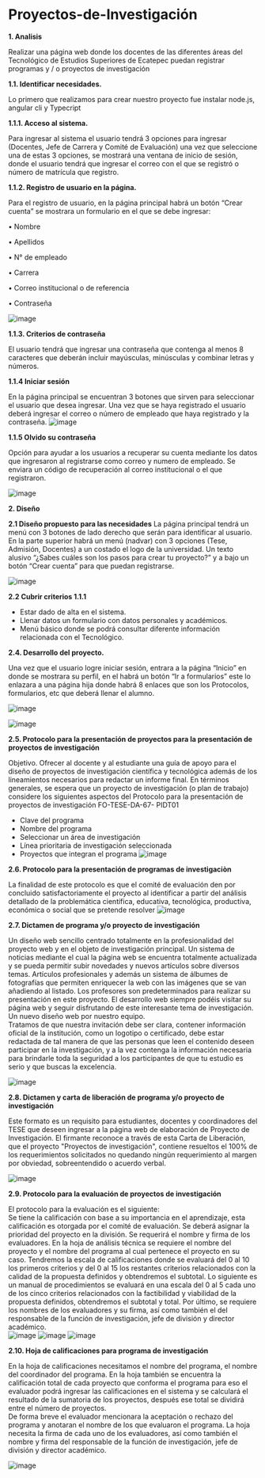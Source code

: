 # Proyectos-de-Investigación
**1. Analisis**

Realizar una página web donde los docentes de las diferentes áreas del Tecnológico de Estudios Superiores de Ecatepec puedan registrar programas y / o proyectos de investigación

**1.1.	Identificar necesidades.**

Lo primero que realizamos para crear nuestro proyecto fue instalar node.js, angular cli y Typecript

**1.1.1.	Acceso al sistema.**

Para ingresar al sistema el usuario tendrá 3 opciones para ingresar (Docentes, Jefe de Carrera y Comité de Evaluación) una vez que seleccione una de estas 3 opciones, se mostrará una ventana de inicio de sesión, donde el usuario tendrá que ingresar el correo con el que se registró o número de matrícula que registro.

**1.1.2.	Registro de usuario en la página.**

Para el registro de usuario, en la página principal habrá un botón “Crear cuenta” se mostrara un formulario en el que se debe ingresar: 

•	Nombre

•	Apellidos

•	N° de empleado

•	Carrera

•	Correo institucional o de referencia 

•	Contraseña


![image](https://user-images.githubusercontent.com/78773980/125728811-0b116f32-acd4-4030-bba2-5d485cbf6808.png)


**1.1.3.	Criterios de contraseña**

El usuario tendrá que ingresar una contraseña que contenga al menos 8 caracteres que deberán incluir mayúsculas, minúsculas y combinar letras y números.

**1.1.4 Iniciar sesión**

En la página principal se encuentran 3 botones que sirven para seleccionar el usuario que desea ingresar. Una vez que se haya registrado el usuario deberá ingresar el correo o número de empleado que haya registrado y la contraseña.
![image](https://user-images.githubusercontent.com/78773980/125728849-77d28ce1-2474-4ab0-92b4-33855e06bc23.png)

**1.1.5 Olvido su contraseña**

Opción para ayudar a los usuarios a recuperar su cuenta mediante los datos que ingresaron al registrarse como correo y numero de empleado. Se enviara un código de recuperación al            correo institucional o el que registraron. 

![image](https://user-images.githubusercontent.com/78773980/127408483-c73176ac-5ac0-408c-b8ca-e474e3ce1631.png)


**2. Diseño**

**2.1 Diseño propuesto para las necesidades**
La página principal tendrá un menú con 3 botones de lado derecho que serán para identificar al usuario. 
En la parte superior habrá un menú (nadvar) con 3 opciones (Tese, Admisión, Docentes) a un costado el logo de la universidad.
Un texto alusivo “¿Sabes cuáles son los pasos para crear tu proyecto?” y a bajo un botón “Crear cuenta” para que puedan registrarse.
 
![image](https://user-images.githubusercontent.com/78773980/127406473-48a7964a-3da0-4c52-a3c6-a58d092f98cb.png)



**2.2 Cubrir criterios 1.1.1**
-	Estar dado de alta en el sistema.
-	Llenar datos un formulario con datos personales y académicos.
-	Menú básico donde se podrá consultar diferente información relacionada con el Tecnológico.

**2.4. Desarrollo del proyecto.**

Una vez que el usuario logre iniciar sesión, entrara a la página “Inicio” en donde se mostrara su perfil, en el habrá un botón “Ir a formularios” este lo enlazara a una página hija donde habrá  8 enlaces que son los Protocolos, formularios, etc que deberá llenar el alumno.

![image](https://user-images.githubusercontent.com/78773980/125733396-5ecc93be-664e-4c35-aa61-45fa5550640b.png)

![image](https://user-images.githubusercontent.com/78773980/127408631-c3e821ae-6c3c-44a1-bc6e-4c50ee735fc6.png)


**2.5. Protocolo para la presentación de proyectos para la presentación de proyectos de investigación**

Objetivo. Ofrecer al docente y al estudiante una guía de apoyo para el diseño de proyectos de investigación científica y tecnológica además de los lineamientos necesarios para redactar un informe final. 
En términos generales, se espera que un proyecto de investigación (o plan de trabajo) considere los siguientes aspectos del Protocolo para la presentación de proyectos de investigación FO-TESE-DA-67- PIDT01 
-	Clave del programa  
-	Nombre del programa  
-	Seleccionar un área de investigación  
-	Línea prioritaria de investigación seleccionada 
-	Proyectos que integran el programa 
 ![image](https://user-images.githubusercontent.com/78773980/125733545-6860e049-4f49-4b6e-b9cf-3583cc70ab96.png)

**2.6. Protocolo para la presentación de programas de investigaciòn**

La finalidad de este protocolo es que el comité de evaluación den por concluido satisfactoriamente el proyecto al identificar a partir del análisis detallado de la problemática científica, educativa, tecnológica, productiva, económica o social que se pretende resolver 
![image](https://user-images.githubusercontent.com/78773980/125733622-b83f1f11-5505-409c-9a57-ac8a83dee14c.png)

**2.7. Dictamen de programa y/o proyecto de investigación**

Un diseño web sencillo centrado totalmente en la profesionalidad del proyecto web y en el objeto de investigación principal. Un sistema de noticias mediante el cual la página web se encuentra totalmente actualizada y se pueda permitir subir novedades y nuevos artículos sobre diversos temas. Artículos profesionales y además un sistema de álbumes de fotografías que permiten enriquecer la web con las imágenes que se van añadiendo al listado. Los profesores son predeterminados para realizar su presentación en este proyecto. 
El desarrollo web siempre podéis visitar su página web y seguir disfrutando de este interesante tema de investigación. Un nuevo diseño web por nuestro equipo.  
Tratamos de que nuestra invitación debe ser clara, contener información oficial de la institución, como un logotipo o certificado, debe estar redactada de tal manera de que las personas que leen el contenido deseen participar en la investigación, y a la vez contenga la información necesaria para brindarle toda la seguridad a los participantes de que tu estudio es serio y que buscas la excelencia.  

![image](https://user-images.githubusercontent.com/78773980/125733832-3bfb0f13-da0f-4e68-ba7b-490444e99545.png)


**2.8. Dictamen y carta de liberación de programa y/o proyecto de investigación**

Este formato es un requisito para estudiantes, docentes y coordinadores del 
TESE que deseen ingresar a la página web de elaboración de Proyecto de Investigación. 
El firmante reconoce a través de esta Carta de Liberación, que el proyecto "Proyectos de investigación", contiene resueltos el 100% de los requerimientos solicitados no quedando ningún requerimiento al margen por obviedad, sobreentendido o acuerdo verbal. 

![image](https://user-images.githubusercontent.com/78773980/125734181-812a7fc3-f495-4e24-a405-9fb636f9f257.png)

**2.9. Protocolo para la evaluación de proyectos de investigación**

El protocolo para la evaluación es el siguiente:  
Se tiene la calificación con base a su importancia en el aprendizaje, esta calificación es otorgada por el comité de evaluación. Se deberá asignar la prioridad del proyecto en la división. Se requerirá el nombre y firma de los evaluadores. 
En la hoja de análisis técnica se requiere el nombre del proyecto y el nombre del programa al cual pertenece el proyecto en su caso. Tendremos la escala de calificaciones donde se evaluará del 0 al 10 los primeros criterios y del 0 al 15 los restantes criterios relacionados con la calidad de la propuesta definidos y obtendremos el subtotal. Lo siguiente es un manual de procedimientos se evaluará en una escala del 0 al 5 cada uno de los cinco criterios relacionados con la factibilidad y viabilidad de la propuesta definidos, obtendremos el subtotal y total. Por último, se requiere los nombres de los evaluadores y su firma, así como también el del responsable de la función de investigación, jefe de división y director académico.  
![image](https://user-images.githubusercontent.com/78773980/125734283-a0d729cb-9a2f-410f-944f-eaac8f8d6df2.png)
![image](https://user-images.githubusercontent.com/78773980/125734310-e6432cc2-e161-40f4-906e-da83dadd3ac4.png)
![image](https://user-images.githubusercontent.com/78773980/125734331-e7a6b670-97a0-4cdf-878f-5cb66a02107f.png)

**2.10. 	Hoja de calificaciones para programa de investigación**

En la hoja de calificaciones necesitamos el nombre del programa, el nombre del coordinador del programa. En la hoja también se encuentra la calificación total de cada proyecto que conforma el programa para eso el evaluador podrá ingresar las calificaciones en el sistema y se calculará el resultado de la sumatoria de los proyectos, después ese total se dividirá entre el número de proyectos.   
De forma breve el evaluador mencionara la aceptación o rechazo del programa y anotaran el nombre de los que evaluaron el programa. La hoja necesita la firma de cada uno de los evaluadores, así como también el nombre y firma del responsable de la función de investigación, jefe de división y director académico.  


![image](https://user-images.githubusercontent.com/78773980/127406571-c0016a12-4760-4ed6-9874-c4a494aee4a6.png)







